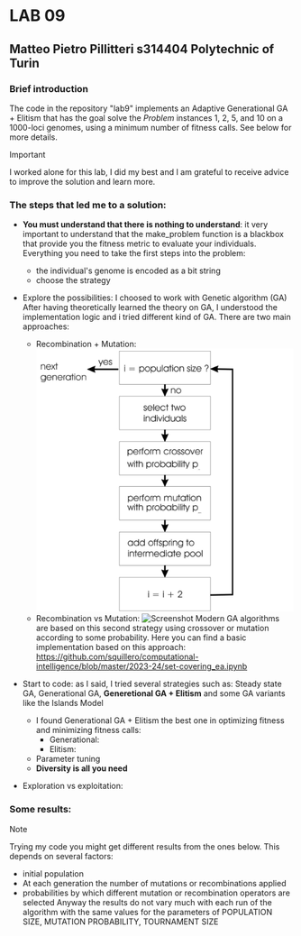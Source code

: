 # LAB 09
## Matteo Pietro Pillitteri s314404 Polytechnic of Turin

### Brief introduction
The code in the repository "lab9" implements an Adaptive Generational GA + Elitism that has the goal solve the *Problem* instances 1, 2, 5, and 10 on a 1000-loci genomes, using a minimum number of fitness calls. 
See below for more details.
> [!IMPORTANT]
> I worked alone for this lab, I did my best and I am grateful to receive advice to improve the solution and learn more.

### The steps that led me to a solution:
- **You must understand that there is nothing to understand**: it very important to understand that the make_problem function is a blackbox that provide you the fitness metric to evaluate your individuals. Everything you need to take the first steps into the problem:
   - the individual's genome is encoded as a bit string
   - choose the strategy
- Explore the possibilities: I choosed to work with Genetic algorithm (GA)  After having theoretically learned the theory on GA, I understood the implementation logic and i tried different kind of GA. There are two main approaches:
  - Recombination + Mutation:
    ![Screenshot](./images/recplusmut.png)
  - Recombination vs Mutation:
    ![Screenshot](./images/recvsmut.png)
    Modern GA algorithms are based on  this second strategy using crossover or mutation according to some probability. Here you can find a basic implementation based on this approach: https://github.com/squillero/computational-intelligence/blob/master/2023-24/set-covering_ea.ipynb
- Start to code: as I said, I tried several strategies such as: Steady state GA, Generational GA, **Generetional GA + Elitism** and some GA variants like the Islands Model
  - I found Generational GA + Elitism the best one in optimizing fitness and minimizing fitness calls:
    - Generational:
    - Elitism:
  - Parameter tuning
  - **Diversity is all you need**

- Exploration vs exploitation: 

### Some results:
> [!NOTE]
> Trying my code you might get different results from the ones below. This depends on several factors:
> - initial population
> - At each generation the number of mutations or recombinations applied
> - probabilities by which different mutation or recombination operators are selected 
> Anyway the results do not vary much with each run of the algorithm with the same values for the parameters of POPULATION SIZE, MUTATION PROBABILITY, TOURNAMENT SIZE
